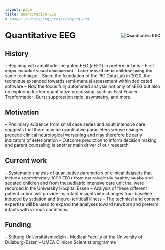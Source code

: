 ```yaml
---
layout: page
title: Quantitative EEG
# image: /assets/img/projects/qeeg.png
---
```

<style>

/* Container for header and image */
.header-container {
  display: flex;
  justify-content: space-between;
  align-items: center;
  margin-bottom: 20px;
}

/* Style for the corner image */
.corner-image {
  max-width: 200px;
  max-height: 150px;
  object-fit: contain;
}

/* Override default header margins */
.header-container h1 {
  margin: 0;
}

/* Hide the default page title - we'll add our own in the flex container */
.page-title {
  display: none;
}
</style>

<!-- Custom header with image aligned to title -->
<div class="header-container">
  <h1>Quantitative EEG</h1>
  <img src="{{ '/assets/img/projects/qeeg.png' | relative_url }}" alt="Quantitative EEG" class="corner-image">
</div>


## History
–	Begining with amplitude-inegrated EEG (aEEG) in preterm infants
–	First steps included visual assessment
–	Later moved on to children using the same technique
–	Since the foundation of the PIC Data Lab in 2020, the technique expanded towards semi-manual assessment within dedicated software
–	Now the focus fully automated analysis not only of aEEG but also on exploring further quantitative processing, such as Fast Fourier Tranformation, Burst suppression ratio, asymmetry, and more.

## Motivation
–	Prelimiary evidence from small case series and adult intensive care suggests that there may be quantitative parameters whose changes precede clinical neurological worsening and may therefore be early indicators of deterioration
–	Outcome prediction to inform decision making and parent counseling is another main driver of our research

## Current work
–	Systematic analysis of quantitative parameters of clinical datasets that include approximately 1000 EEGs from neurologically healthy awake and sedated children and from the pediatric intensive care unit that were recorded in the University Hospital Essen
–	Analysis of these different patient cohort will provide improtant insights into changes from baseline induced by sedation and (neuro-)criticall illness 
–	The technical and content expertise will be used to expand the analyses toward newborn and preterm infants with various conditions.  

## Funding
–	Stiftung Universitätsmedizin
–	Medical Faculty of the University of Duisburg-Essen
–	UMEA Clinican Scientist programme